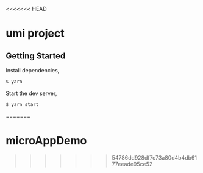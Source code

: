 <<<<<<< HEAD
# umi project

## Getting Started

Install dependencies,

```bash
$ yarn
```

Start the dev server,

```bash
$ yarn start
```
=======
# microAppDemo
>>>>>>> 54786dd928df7c73a80d4b4db6177eeade95ce52
